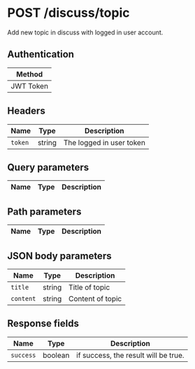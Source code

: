 # POST /discuss/topic

Add new topic in discuss with logged in user account.

## Authentication

|Method|
|-|
|JWT Token|

## Headers
|Name|Type|Description|
|-|-|-|
|`token`|string|The logged in user token|

## Query parameters

|Name|Type|Description|
|-|-|-|

## Path parameters

|Name|Type|Description|
|-|-|-|

## JSON body parameters

|Name|Type|Description|
|-|-|-|
|`title`|string|Title of topic|
|`content`|string|Content of topic|

## Response fields

|Name|Type|Description|
|-|-|-|
|`success`|boolean|if success, the result will be true.|
